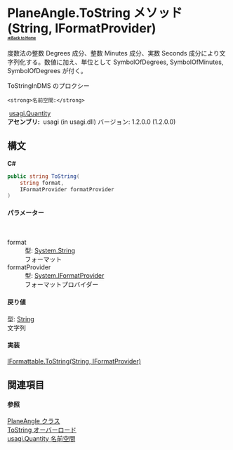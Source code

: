 # PlaneAngle.ToString メソッド (String, IFormatProvider)<div style="font-size:30%"><a href="https://github.com/usagi/usagi.cs/blob/master/docs/Home.md">≪Back to Home</a></div> 

度数法の整数 Degrees 成分、整数 Minutes 成分、実数 Seconds 成分により文字列化する。数値に加え、単位として SymbolOfDegrees, SymbolOfMinutes, SymbolOfDegrees が付く。 

ToStringInDMS のプロクシー


    <strong>名前空間:</strong>
&nbsp;<a href="N_usagi_Quantity.md">usagi.Quantity</a><br /><strong>アセンブリ:</strong>
&nbsp;usagi (in usagi.dll) バージョン: 1.2.0.0 (1.2.0.0)

## 構文

**C#**<br />
``` C#
public string ToString(
	string format,
	IFormatProvider formatProvider
)
```


#### パラメーター
&nbsp;<dl><dt>format</dt><dd>型: <a href="http://msdn2.microsoft.com/ja-jp/library/s1wwdcbf" target="_blank">System.String</a><br />フォーマット</dd><dt>formatProvider</dt><dd>型: <a href="http://msdn2.microsoft.com/ja-jp/library/efh2ww9y" target="_blank">System.IFormatProvider</a><br />フォーマットプロバイダー</dd></dl>

#### 戻り値
型: <a href="http://msdn2.microsoft.com/ja-jp/library/s1wwdcbf" target="_blank">String</a><br />文字列

#### 実装
<a href="http://msdn2.microsoft.com/ja-jp/library/bhf180ey" target="_blank">IFormattable.ToString(String, IFormatProvider)</a><br />

## 関連項目


#### 参照
<a href="T_usagi_Quantity_PlaneAngle.md">PlaneAngle クラス</a><br /><a href="Overload_usagi_Quantity_PlaneAngle_ToString.md">ToString オーバーロード</a><br /><a href="N_usagi_Quantity.md">usagi.Quantity 名前空間</a><br />